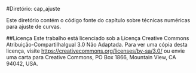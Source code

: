 #Diretório: cap_ajuste

Este diretório contém o código fonte do capítulo sobre técnicas numéricas para ajuste de curvas.

##Licença
Este trabalho está licenciado sob a Licença Creative Commons Atribuição-CompartilhaIgual 3.0 Não Adaptada. Para ver uma cópia desta licença, visite https://creativecommons.org/licenses/by-sa/3.0/ ou envie uma carta para Creative Commons, PO Box 1866, Mountain View, CA 94042, USA.
